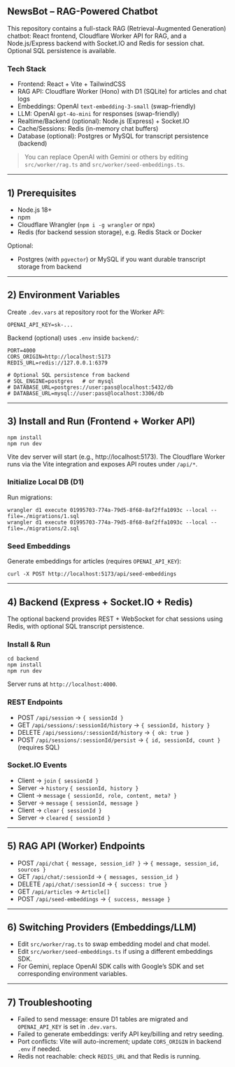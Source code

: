 ## NewsBot – RAG-Powered Chatbot

This repository contains a full-stack RAG (Retrieval-Augmented Generation) chatbot: React frontend, Cloudflare Worker API for RAG, and a Node.js/Express backend with Socket.IO and Redis for session chat. Optional SQL persistence is available.

### Tech Stack
- Frontend: React + Vite + TailwindCSS
- RAG API: Cloudflare Worker (Hono) with D1 (SQLite) for articles and chat logs
- Embeddings: OpenAI `text-embedding-3-small` (swap-friendly)
- LLM: OpenAI `gpt-4o-mini` for responses (swap-friendly)
- Realtime/Backend (optional): Node.js (Express) + Socket.IO
- Cache/Sessions: Redis (in-memory chat buffers)
- Database (optional): Postgres or MySQL for transcript persistence (backend)

> You can replace OpenAI with Gemini or others by editing `src/worker/rag.ts` and `src/worker/seed-embeddings.ts`.

---

## 1) Prerequisites
- Node.js 18+
- npm
- Cloudflare Wrangler (`npm i -g wrangler` or npx)
- Redis (for backend session storage), e.g. Redis Stack or Docker

Optional:
- Postgres (with `pgvector`) or MySQL if you want durable transcript storage from backend

---

## 2) Environment Variables

Create `.dev.vars` at repository root for the Worker API:
```
OPENAI_API_KEY=sk-...
```

Backend (optional) uses `.env` inside `backend/`:
```
PORT=4000
CORS_ORIGIN=http://localhost:5173
REDIS_URL=redis://127.0.0.1:6379

# Optional SQL persistence from backend
# SQL_ENGINE=postgres   # or mysql
# DATABASE_URL=postgres://user:pass@localhost:5432/db
# DATABASE_URL=mysql://user:pass@localhost:3306/db
```

---

## 3) Install and Run (Frontend + Worker API)
```
npm install
npm run dev
```
Vite dev server will start (e.g., http://localhost:5173). The Cloudflare Worker runs via the Vite integration and exposes API routes under `/api/*`.

### Initialize Local DB (D1)
Run migrations:
```
wrangler d1 execute 01995703-774a-79d5-8f68-8af2ffa1093c --local --file=./migrations/1.sql
wrangler d1 execute 01995703-774a-79d5-8f68-8af2ffa1093c --local --file=./migrations/2.sql
```

### Seed Embeddings
Generate embeddings for articles (requires `OPENAI_API_KEY`):
```
curl -X POST http://localhost:5173/api/seed-embeddings
```

---

## 4) Backend (Express + Socket.IO + Redis)

The optional backend provides REST + WebSocket for chat sessions using Redis, with optional SQL transcript persistence.

### Install & Run
```
cd backend
npm install
npm run dev
```
Server runs at `http://localhost:4000`.

### REST Endpoints
- POST `/api/session` → `{ sessionId }`
- GET `/api/sessions/:sessionId/history` → `{ sessionId, history }`
- DELETE `/api/sessions/:sessionId/history` → `{ ok: true }`
- POST `/api/sessions/:sessionId/persist` → `{ id, sessionId, count }` (requires SQL)

### Socket.IO Events
- Client → `join` `{ sessionId }`
- Server → `history` `{ sessionId, history }`
- Client → `message` `{ sessionId, role, content, meta? }`
- Server → `message` `{ sessionId, message }`
- Client → `clear` `{ sessionId }`
- Server → `cleared` `{ sessionId }`

---

## 5) RAG API (Worker) Endpoints
- POST `/api/chat` `{ message, session_id? }` → `{ message, session_id, sources }`
- GET `/api/chat/:sessionId` → `{ messages, session_id }`
- DELETE `/api/chat/:sessionId` → `{ success: true }`
- GET `/api/articles` → `Article[]`
- POST `/api/seed-embeddings` → `{ success, message }`

---

## 6) Switching Providers (Embeddings/LLM)
- Edit `src/worker/rag.ts` to swap embedding model and chat model.
- Edit `src/worker/seed-embeddings.ts` if using a different embeddings SDK.
- For Gemini, replace OpenAI SDK calls with Google’s SDK and set corresponding environment variables.

---

## 7) Troubleshooting
- Failed to send message: ensure D1 tables are migrated and `OPENAI_API_KEY` is set in `.dev.vars`.
- Failed to generate embeddings: verify API key/billing and retry seeding.
- Port conflicts: Vite will auto-increment; update `CORS_ORIGIN` in backend `.env` if needed.
- Redis not reachable: check `REDIS_URL` and that Redis is running.


